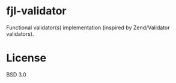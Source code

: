 # fjl-validator
Functional validator(s) implementation (inspired by Zend/Validator validators).

# License
BSD 3.0
